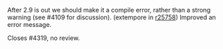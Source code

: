 After 2.9 is out we should make it a compile error, rather than a strong warning (see #4109 for discussion).
(extempore in [r25758](https://codereview.scala-lang.org/fisheye/changelog/scala-svn?cs=25758)) Improved an error message.

Closes #4319, no review.
